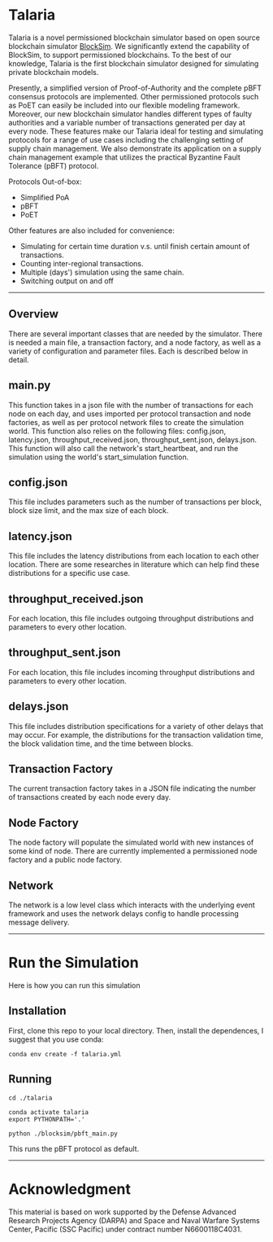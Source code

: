 # Talaria

Talaria is a novel permissioned blockchain simulator based on open source blockchain simulator [BlockSim](https://github.com/carlosfaria94/blocksim). We significantly extend the capability of BlockSim, to support permissioned blockchains. To the best of our knowledge, Talaria is the first blockchain simulator designed for simulating private blockchain models. 

Presently, a simplified version of Proof-of-Authority and the complete pBFT consensus protocols are implemented. Other permissioned protocols such as PoET can easily be included into our flexible modeling framework. Moreover, our new blockchain simulator handles  different types of faulty authorities and a variable number of transactions generated per day at every node. These features make our Talaria ideal for testing and simulating protocols for a range of use cases including the challenging setting of supply chain management. We also demonstrate its application on a supply chain management example that utilizes the practical Byzantine Fault Tolerance (pBFT) protocol. 

Protocols Out-of-box:
 - Simplified PoA
 - pBFT
 - PoET

Other features are also included for convenience:
 - Simulating for certain time duration v.s. until finish certain amount of transactions.
 - Counting inter-regional transactions.
 - Multiple (days') simulation using the same chain.
 - Switching output on and off
 
---

## Overview
There are several important classes that are needed by the simulator. There is needed a main file, a transaction factory, and a node factory, as well as a variety of configuration and parameter files. Each is described below in detail.

## main.py
This function takes in a json file with the number of transactions for each node on each day, and uses imported per protocol transaction and node factories, as well as per protocol network files to create the simulation world. This function also relies on the following files: config.json, latency.json, throughput_received.json, throughput_sent.json, delays.json. This function will also call the network's start_heartbeat, and run the simulation using the world's start_simulation function.

## config.json
This file includes parameters such as the number of transactions per block, block size limit, and the max size of each block.

## latency.json
This file includes the latency distributions from each location to each other location. There are some researches in literature which can help find these distributions for a specific use case.

## throughput_received.json
For each location, this file includes outgoing throughput distributions and parameters to every other location.

## throughput_sent.json
For each location, this file includes incoming throughput distributions and parameters to every other location.

## delays.json
This file includes distribution specifications for a variety of other delays that may occur. For example, the distributions for the transaction validation time, the block validation time, and the time between blocks. 

## Transaction Factory
The current transaction factory takes in a JSON file indicating the number of transactions created by each node every day.

## Node Factory
The node factory will populate the simulated world with new instances of some kind of node. There are currently implemented a permissioned node factory and a public node factory.

## Network
The network is a low level class which interacts with the underlying event framework and uses the network delays config to handle processing message delivery.

---
# Run the Simulation
Here is how you can run this simulation
## Installation 
First, clone this repo to your local directory. 
Then, install the dependences, I suggest that you use conda:
```
conda env create -f talaria.yml
```

## Running 
```
cd ./talaria

conda activate talaria
export PYTHONPATH='.'

python ./blocksim/pbft_main.py
```
This runs the pBFT protocol as default.

---
# Acknowledgment

This material is based on work supported by the Defense Advanced Research Projects Agency (DARPA) and Space and Naval Warfare Systems Center, Pacific (SSC Pacific) under contract number N6600118C4031.

